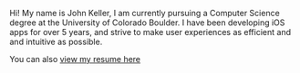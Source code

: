 Hi! My name is John Keller, I am currently pursuing a Computer Science degree at the University of Colorado Boulder. I have been developing iOS apps for over 5 years, and strive to make user experiences as efficient and and intuitive as possible.

You can also [view my resume here](#)